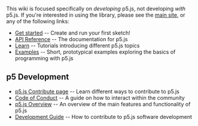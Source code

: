This wiki is focused specifically on *developing* p5.js, not developing *with* p5.js.  If you're interested in using the library, please see the [main site](http://p5js.org), or any of the following links:  

* [Get started](http://p5js.org/get-started/) -- Create and run your first sketch!  
* [API Reference](http://p5js.org/reference) -- The documentation for p5.js
* [Learn](http://p5js.org/learn/) -- Tutorials introducing different p5.js topics
* [Examples](http://p5js.org/examples/) -- Short, prototypical examples exploring the basics of programming with p5.js


## p5 Development

* [p5.js Contribute page](http://p5js.org/community/) -- Learn different ways to contribute to p5.js
* [Code of Conduct](https://github.com/processing/p5.js/wiki/Code-of-Conduct) -- A guide on how to interact within the community
* [p5.js Overview](https://github.com/processing/p5.js/wiki/p5.js-overview) -- An overview of the main features and functionality of p5.js
* [Development Guide](https://github.com/processing/p5.js/tree/master/developer_docs) -- How to contribute to p5.js software development
